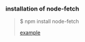 ### installation of node-fetch
> $ npm install node-fetch
> 
> [example](https://example.kkang60298.repl.co/)
